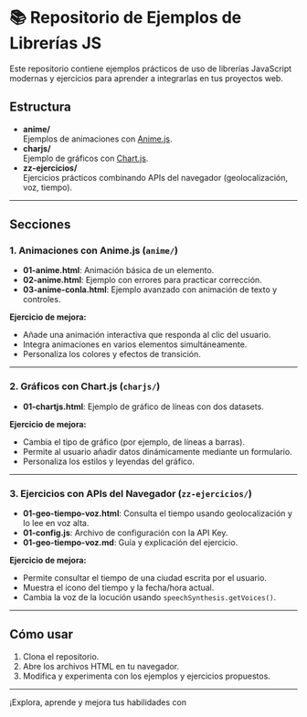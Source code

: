 # 📚 Repositorio de Ejemplos de Librerías JS

Este repositorio contiene ejemplos prácticos de uso de librerías JavaScript modernas y ejercicios para aprender a integrarlas en tus proyectos web.

## Estructura

- **anime/**  
  Ejemplos de animaciones con [Anime.js](https://animejs.com/).
- **charjs/**  
  Ejemplo de gráficos con [Chart.js](https://www.chartjs.org/).
- **zz-ejercicios/**  
  Ejercicios prácticos combinando APIs del navegador (geolocalización, voz, tiempo).

---

## Secciones

### 1. Animaciones con Anime.js (`anime/`)

- **01-anime.html**: Animación básica de un elemento.
- **02-anime.html**: Ejemplo con errores para practicar corrección.
- **03-anime-conIa.html**: Ejemplo avanzado con animación de texto y controles.

**Ejercicio de mejora:**
- Añade una animación interactiva que responda al clic del usuario.
- Integra animaciones en varios elementos simultáneamente.
- Personaliza los colores y efectos de transición.

---

### 2. Gráficos con Chart.js (`charjs/`)

- **01-chartjs.html**: Ejemplo de gráfico de líneas con dos datasets.

**Ejercicio de mejora:**
- Cambia el tipo de gráfico (por ejemplo, de líneas a barras).
- Permite al usuario añadir datos dinámicamente mediante un formulario.
- Personaliza los estilos y leyendas del gráfico.

---

### 3. Ejercicios con APIs del Navegador (`zz-ejercicios/`)

- **01-geo-tiempo-voz.html**: Consulta el tiempo usando geolocalización y lo lee en voz alta.
- **01-config.js**: Archivo de configuración con la API Key.
- **01-geo-tiempo-voz.md**: Guía y explicación del ejercicio.

**Ejercicio de mejora:**
- Permite consultar el tiempo de una ciudad escrita por el usuario.
- Muestra el icono del tiempo y la fecha/hora actual.
- Cambia la voz de la locución usando `speechSynthesis.getVoices()`.

---

## Cómo usar

1. Clona el repositorio.
2. Abre los archivos HTML en tu navegador.
3. Modifica y experimenta con los ejemplos y ejercicios propuestos.

---

¡Explora, aprende y mejora tus habilidades con